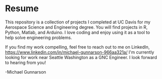 # Resume
This repository is a collection of projects I completed at UC Davis for my Aerospace Science and Engineering degree.
You will find projects in R, Python, Matlab, and Arduino.  I love coding and enjoy using it as a tool
to help solve engineering problems.  

If you find my work compelling, feel free to reach out to me on LinkedIn, https://www.linkedin.com/in/michael-gunnarson-966aa321a/ 
I'm currently looking for work near Seattle Washington as a GNC Engineer.  I look forward to hearing from you!

-Michael Gunnarson
